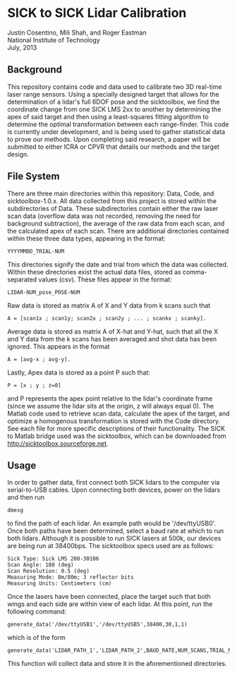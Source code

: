 SICK to SICK Lidar Calibration
==============================

Justin Cosentino, Mili Shah, and Roger Eastman  
National Institute of Technology  
July, 2013  

Background 
----------

This repository contains code and data used to calibrate two 3D real-time laser range sensors. Using a specially designed target that allows for the determination of a lidar's full 6DOF pose and the sicktoolbox, we find the coordinate change from one SICK LMS 2xx to another by determining the apex of said target and then using a least-squares fitting algorithm to determine the optimal transformation between each range-finder. This code is currently under development, and is being used to gather statistical data to prove our methods. Upon completing said research, a paper will be submitted to either ICRA or CPVR that details our methods and the target design. 

File System
-----------

There are three main directories within this repository: Data, Code, and sicktoolbox-1.0.x. All data collected from this project is stored within the subdirectories of Data. These subdirectories contain either the raw laser scan data (overflow data was not recorded, removing the need for background subtraction), the average of the raw data from each scan, and the calculated apex of each scan. There are additional directories contained within these three data types, appearing in the format:

    YYYYMMDD_TRIAL-NUM

This directories signify the date and trial from which the data was collected. Within these directories exist the actual data files, stored as comma-separated values (csv). These files appear in the format:

    LIDAR-NUM_pose_POSE-NUM

Raw data is stored as matrix A of X and Y data from k scans such that

    A = [scan1x ; scan1y; scan2x ; scan2y ; ... ; scankx ; scanky].

Average data is stored as matrix A of X-hat and Y-hat, such that all the X and Y data from the k scans has been averaged and shot data has been ignored. This appears in the format 

    A = [avg-x ; avg-y].

Lastly, Apex data is stored as a point P such that:

    P = [x ; y ; z=0]
    
and P represents the apex point relative to the lidar's coordinate frame (since we assume the lidar sits at the origin, z will always equal 0). The Matlab code used to retrieve scan data, calculate the apex of the target, and optimize a homogenous transformation is stored with the Code directory. See each file for more specific descriptions of their functionality. The SICK to Matlab bridge used was the sicktoolbox, which can be downloaded from http://sicktoolbox.sourceforge.net.

Usage
-----

In order to gather data, first connect both SICK lidars to the computer via serial-to-USB cables. Upon connecting both devices, power on the lidars and then run 

    dmesg
    
to find the path of each lidar. An example path would be '/dev/ttyUSB0'. Once both paths have been determined, select a baud rate at which to run both lidars. Although it is possible to run SICK lasers at 500k, our devices are being run at 38400bps. The sicktoolbox specs used are as follows:

    Sick Type: Sick LMS 200-30106
    Scan Angle: 180 (deg)
    Scan Resolution: 0.5 (deg)
    Measuring Mode: 8m/80m; 3 reflector bits
    Measuring Units: Centimeters (cm)

Once the lasers have been connected, place the target such that both wings and each side are within view of each lidar. At this point, run the following command:

    generate_data('/dev/ttyUSB1','/dev/ttyUSB5',38400,30,1,1)

which is of the form

    generate_data('LIDAR_PATH_1','LIDAR_PATH_2',BAUD_RATE,NUM_SCANS,TRIAL_NUM,POSE_NUM)

This function will collect data and store it in the aforementioned directories. 
